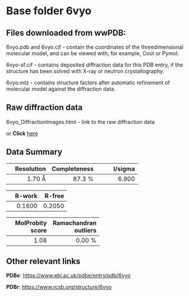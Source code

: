 # Base folder 6vyo

## Files downloaded from wwPDB:

6vyo.pdb and 6vyo.cif - contain the coordinates of the threedimensional molecular model, and can be viewed with, for example, Coot or Pymol.

6vyo-sf.cif - contains deposited diffraction data for this PDB entry, if the structure has been solved with X-ray or neutron crystallography.

6vyo.mtz - contains structure factors after automatic refinement of molecular model against the diffraction data.

## Raw diffraction data

6vyo_DiffractionImages.html - link to the raw diffraction data 

or **Click** [here](https://doi.org/10.18430/m36vyo) 

## Data Summary
|   | Resolution | Completeness| I/sigma |
|---|-------------:|----------------:|--------------:|
|   |1.70 Å|87.3  %|<img width=50/>6.900|

|   | **R-work**| **R-free**   
|---|-------------:|----------------:|           
||0.1600|0.2050|

|   |**MolProbity<br>score**| **Ramachandran<br>outliers** 
|---|-------------:|----------------:|
||1.08|0.00 %|

 

 

## Other relevant links 
**PDBe**:  https://www.ebi.ac.uk/pdbe/entry/pdb/6vyo
 
**PDBr**: https://www.rcsb.org/structure/6vyo 

